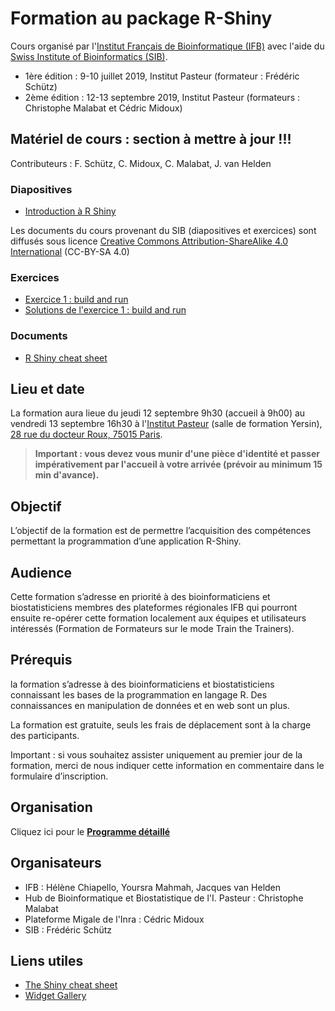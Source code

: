 # Formation au package R-Shiny

Cours organisé par l'[Institut Français de Bioinformatique (IFB)](http://www.france-bioinformatique.fr) avec l'aide du [Swiss Institute of Bioinformatics (SIB)](https://www.sib.swiss/).
- 1ère édition : 9-10 juillet 2019, Institut Pasteur (formateur : Frédéric Schütz)
- 2ème édition : 12-13 septembre 2019, Institut Pasteur (formateurs : Christophe Malabat et Cédric Midoux)

## Matériel de cours :  section à mettre à jour !!!
Contributeurs : F. Schütz, C. Midoux, C. Malabat, J. van Helden
### Diapositives

- [Introduction à R Shiny](https://github.com/IFB-ElixirFr/IFB_Shiny_training/blob/master/slides/Formation_Shiny_20190912.pptx?raw=true)

Les documents du cours provenant du SIB (diapositives et exercices)
sont diffusés sous licence [Creative Commons Attribution-ShareAlike 4.0
International](https://creativecommons.org/licenses/by-sa/4.0/) (CC-BY-SA 4.0)

### Exercices

- [Exercice 1 : build and run](exercise1)
- [Solutions de l'exercice 1 : build and run](exercise1/solutions/exercise1_solutions.html)

### Documents

- [R Shiny cheat sheet](Shiny_cheatsheet.pdf)


## Lieu et date

La formation aura lieue du jeudi 12 septembre 9h30 (accueil à 9h00) au vendredi 13 septembre 16h30 à l'[Institut Pasteur](https://www.pasteur.fr/fr) (salle de formation Yersin), [28 rue du docteur Roux, 75015 Paris](https://goo.gl/maps/jqzqS84cDSLY4CVEA).

> **Important : vous devez vous munir d'une pièce d'identité et passer impérativement par l'accueil à votre arrivée (prévoir au minimum 15 min d'avance).**



## Objectif

L’objectif de la formation est de permettre l’acquisition des compétences permettant la programmation d’une application R-Shiny.


## Audience

Cette formation s’adresse en priorité à des bioinformaticiens et biostatisticiens membres des plateformes régionales IFB qui pourront ensuite re-opérer cette formation localement aux équipes et utilisateurs intéressés (Formation de Formateurs sur le mode Train the Trainers).


## Prérequis

la formation s’adresse à des bioinformaticiens et biostatisticiens connaissant les bases de la programmation en langage R. Des connaissances en manipulation de données et en web sont un plus.

La formation est gratuite, seuls les frais de déplacement sont à la charge des participants. 

Important : si vous souhaitez assister uniquement au premier jour de la formation, merci de nous indiquer cette information en commentaire dans le formulaire d’inscription.  

## Organisation

Cliquez ici pour le **[Programme détaillé](schedule.md)**

## Organisateurs
 
- IFB : Hélène Chiapello, Yoursra Mahmah, Jacques van Helden
- Hub de Bioinformatique et Biostatistique de l'I. Pasteur : Christophe Malabat
- Plateforme Migale de l'Inra : Cédric Midoux
- SIB :  Frédéric Schütz
 
## Liens utiles 

- [The Shiny cheat sheet](https://shiny.rstudio.com/articles/cheatsheet.html)
- [Widget Gallery](https://shiny.rstudio.com/gallery/widget-gallery.html)

